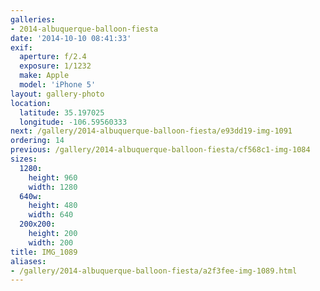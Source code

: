 ```yaml
---
galleries:
- 2014-albuquerque-balloon-fiesta
date: '2014-10-10 08:41:33'
exif:
  aperture: f/2.4
  exposure: 1/1232
  make: Apple
  model: 'iPhone 5'
layout: gallery-photo
location:
  latitude: 35.197025
  longitude: -106.59560333
next: /gallery/2014-albuquerque-balloon-fiesta/e93dd19-img-1091
ordering: 14
previous: /gallery/2014-albuquerque-balloon-fiesta/cf568c1-img-1084
sizes:
  1280:
    height: 960
    width: 1280
  640w:
    height: 480
    width: 640
  200x200:
    height: 200
    width: 200
title: IMG_1089
aliases:
- /gallery/2014-albuquerque-balloon-fiesta/a2f3fee-img-1089.html
---
```

